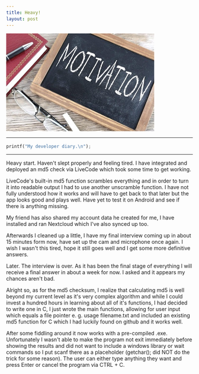 ```yaml
---
title: Heavy!
layout: post
---
```


![Test](../images/posts/post2.jpg)

***
```python
printf("My developer diary.\n");
```
***

Heavy start. Haven't slept properly and feeling tired. I have integrated and deployed an md5 check via LiveCode which took some time to get working. 

LiveCode's built-in md5 function scrambles everything and in order to turn it into readable output I had to use another unscramble function. I have not fully understood how it works and will have to get back to that later but the app looks good and plays well. Have yet to test it on Android and see if there is anything missing.

My friend has also shared my account data he created for me, I have installed and ran Nextcloud which I've also synced up too.

Afterwards I cleaned up a little, I have my final interview coming up in about 15 minutes form now, have set up the cam and microphone once again. I wish I wasn't this tired, hope it still goes well and I get some more definitive answers.

Later.
The interview is over. As it has been the final stage of everything I will receive a final answer in about a week for now. I asked and it appears my chances aren't bad. 

Alright so, as for the md5 checksum, I realize that calculating md5 is well beyond my current level as it's very complex algorithm and while I could invest a hundred hours in learning about all of it's functions, I had decided to write one in C, I just wrote the main functions, allowing for user input which equals a file pointer e. g. usage filename.txt and included an existing md5 function for C which I had luckily found on github and it works well. 

After some fiddling around it now works with a pre-compiled .exe. Unfortunately I wasn't able to make the program not exit immediately before showing the results and did not want to include a windows library or wait commands so I put scanf there as a placeholder (getchar(); did NOT do the trick for some reason). The user can either type anything they want and press Enter or cancel the program via CTRL + C.